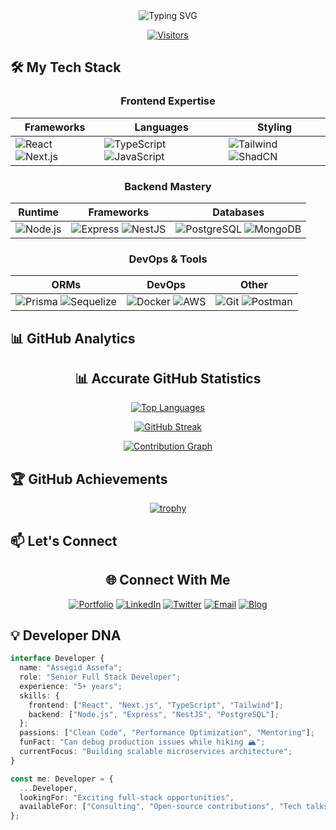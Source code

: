 <div align="center">
  <img src="https://readme-typing-svg.demolab.com?font=Fira+Code&weight=600&size=28&duration=3000&pause=1000&color=58A6FF&center=true&vCenter=true&width=500&lines=Hi+there%2C+I'm+Assegid+Assefa;Senior+Full+Stack+Developer;5%2B+years+of+experience;Open+Source+Contributor" alt="Typing SVG" />
</div>

<div align="center">
  
[![Visitors](https://komarev.com/ghpvc/?username=assegidasefa&label=Profile%20Views&color=0e75b6&style=flat)](https://github.com/assegidasefa)


</div>

## 🛠️ My Tech Stack

<div align="center">

### **Frontend Expertise**
  
| Frameworks | Languages | Styling |
|------------|-----------|---------|
| ![React](https://img.shields.io/badge/-React-61DAFB?style=for-the-badge&logo=react&logoColor=black) ![Next.js](https://img.shields.io/badge/-Next.js-000000?style=for-the-badge&logo=next.js&logoColor=white) | ![TypeScript](https://img.shields.io/badge/-TypeScript-3178C6?style=for-the-badge&logo=typescript&logoColor=white) ![JavaScript](https://img.shields.io/badge/-JavaScript-F7DF1E?style=for-the-badge&logo=javascript&logoColor=black) | ![Tailwind](https://img.shields.io/badge/-Tailwind-38B2AC?style=for-the-badge&logo=tailwind-css&logoColor=white) ![ShadCN](https://img.shields.io/badge/-ShadCN_UI-000000?style=for-the-badge) |

### **Backend Mastery**
  
| Runtime | Frameworks | Databases |
|---------|------------|-----------|
| ![Node.js](https://img.shields.io/badge/-Node.js-339933?style=for-the-badge&logo=node.js&logoColor=white) | ![Express](https://img.shields.io/badge/-Express.js-000000?style=for-the-badge&logo=express&logoColor=white) ![NestJS](https://img.shields.io/badge/-NestJS-E0234E?style=for-the-badge&logo=nestjs&logoColor=white) | ![PostgreSQL](https://img.shields.io/badge/-PostgreSQL-4169E1?style=for-the-badge&logo=postgresql&logoColor=white) ![MongoDB](https://img.shields.io/badge/-MongoDB-47A248?style=for-the-badge&logo=mongodb&logoColor=white) |

### **DevOps & Tools**
  
| ORMs | DevOps | Other |
|------|--------|-------|
| ![Prisma](https://img.shields.io/badge/-Prisma-2D3748?style=for-the-badge&logo=prisma&logoColor=white) ![Sequelize](https://img.shields.io/badge/-Sequelize-52B0E7?style=for-the-badge&logo=sequelize&logoColor=white) | ![Docker](https://img.shields.io/badge/-Docker-2496ED?style=for-the-badge&logo=docker&logoColor=white) ![AWS](https://img.shields.io/badge/-AWS-232F3E?style=for-the-badge&logo=amazon-aws&logoColor=white) | ![Git](https://img.shields.io/badge/-Git-F05032?style=for-the-badge&logo=git&logoColor=white) ![Postman](https://img.shields.io/badge/-Postman-FF6C37?style=for-the-badge&logo=postman&logoColor=white) |

</div>

## 📊 GitHub Analytics

<div align="center">

## 📊 Accurate GitHub Statistics



[![Top Languages](https://github-readme-stats.vercel.app/api/top-langs/?username=assegidasefa&layout=compact&theme=github_dark&hide_border=true&langs_count=8&count_private=true)](https://github.com/assegidasefa)

[![GitHub Streak](https://streak-stats.demolab.com?user=assegidasefa&theme=github-dark&hide_border=true&date_format=M%20j%5B%2C%20Y%5D&mode=weekly)](https://git.io/streak-stats)

[![Contribution Graph](https://github-readme-activity-graph.vercel.app/graph?username=assegidasefa&theme=github-dark&hide_border=true&area=true&custom_title=Contribution%20Timeline)](https://github.com/assegidasefa)

</div>

## 🏆 GitHub Achievements

<div align="center">

[![trophy](https://github-profile-trophy.vercel.app/?username=assegidasefa&theme=github&no-frame=true&no-bg=true&row=1&column=8&margin-w=7&margin-h=7)](https://github.com/ryo-ma/github-profile-trophy)

</div>



## 📫 Let's Connect

<div align="center">

## 🌐 Connect With Me

[![Portfolio](https://img.shields.io/badge/-Portfolio-FF7139?style=for-the-badge&logo=firefox&logoColor=white)](https://portfolio-2025-two-gamma.vercel.app/)
[![LinkedIn](https://img.shields.io/badge/-LinkedIn-0077B5?style=for-the-badge&logo=linkedin&logoColor=white)](https://www.linkedin.com/in/assegid-assefa/)
[![Twitter](https://img.shields.io/badge/-Twitter-1DA1F2?style=for-the-badge&logo=twitter&logoColor=white)](https://twitter.com/assegidassefa7)
[![Email](https://img.shields.io/badge/-Email-D14836?style=for-the-badge&logo=gmail&logoColor=white)](mailto:assegidassefa7@gmail.com)
[![Blog](https://img.shields.io/badge/-Tech_Blog-FF5722?style=for-the-badge&logo=medium&logoColor=white)](https://portfolio-2025-two-gamma.vercel.app/blog/)

</div>

## 💡 Developer DNA

```typescript
interface Developer {
  name: "Assegid Assefa";
  role: "Senior Full Stack Developer";
  experience: "5+ years";
  skills: {
    frontend: ["React", "Next.js", "TypeScript", "Tailwind"];
    backend: ["Node.js", "Express", "NestJS", "PostgreSQL"];
  };
  passions: ["Clean Code", "Performance Optimization", "Mentoring"];
  funFact: "Can debug production issues while hiking 🏔️";
  currentFocus: "Building scalable microservices architecture";
}

const me: Developer = {
  ...Developer,
  lookingFor: "Exciting full-stack opportunities",
  availableFor: ["Consulting", "Open-source contributions", "Tech talks"]
};
